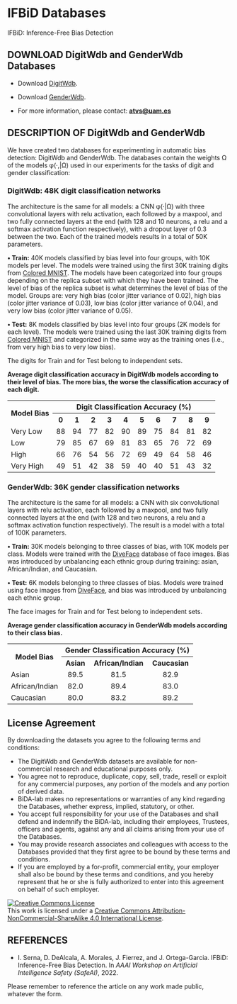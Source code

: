 # 

# IFBiD Databases
IFBiD: Inference-Free Bias Detection

## DOWNLOAD DigitWdb and GenderWdb Databases

+ Download [DigitWdb](http://atvs.ii.uam.es/atvs/intranet/free_DB/beCAPTCHA).

+ Download [GenderWdb](http://atvs.ii.uam.es/atvs/intranet/free_DB/beCAPTCHA).
 
+ For more information, please contact: **atvs@uam.es**


## DESCRIPTION OF DigitWdb and GenderWdb
We have created two databases for experimenting in automatic bias detection: DigitWdb and GenderWdb. The databases contain the weights Ω of the models φ(·,|Ω) used
in our experiments for the tasks of digit and gender classification: 

### DigitWdb: 48K digit classification networks
The architecture is the same for all models: a CNN φ(·|Ω) with three convolutional layers with relu activation, each followed by a maxpool, and two fully connected layers at the end (with 128 and 10 neurons, a relu and a softmax activation function respectively), with a dropout layer of 0.3 between the two. Each of the trained models results in a total of 50K parameters.

**• Train:** 40K models classified by bias level into four groups, with 10K models per level. The models were trained using the first 30K training digits from [Colored MNIST](https://github.com/feidfoe/learning-not-to-learn). The models have been categorized into four groups depending on the replica subset with which they have been trained. The level of bias of the replica subset is what determines the level of bias of the model. Groups are: very high bias (color jitter variance of 0.02), high bias (color jitter variance of 0.03), low bias (color jitter variance of 0.04), and very low bias (color jitter variance of 0.05).

**• Test:** 8K models classified by bias level into four groups (2K models for each level). The models were trained using the last 30K training digits from [Colored MNIST](https://github.com/feidfoe/learning-not-to-learn) and categorized in the same way as the training ones (i.e., from very high bias to very low bias).

The digits for Train and for Test belong to independent sets.

**Average digit classification accuracy in DigitWdb models according to their level of bias. The more bias, the worse the classification accuracy of each digit.**
<table>
  <tr align="center">
    <th rowspan="2">Model Bias</th>
    <th colspan="10">Digit Classification Accuracy (%)</th>
  </tr>
   <tr align="center">
    <th>0<th>1<th>2<th>3<th>4<th>5<th>6<th>7<th>8<th>9
  </tr>
  <tr align="center"><td align="left">Very Low	 <td>	88  <td> 94 <td> 77 <td> 82 <td> 90 <td> 89 <td> 75 <td> 84 <td> 81 <td> 82 </tr>
  <tr align="center"><td align="left">Low	      <td>	79  <td>  85  <td>  67  <td>  69  <td>  81  <td>  83  <td>  65  <td>  76  <td>  72  <td>  69 </tr>
  <tr align="center"><td align="left">High	     <td>	66  <td>  76  <td>  54  <td>  56  <td>  72  <td>  69  <td>  49  <td>  64  <td>  58  <td>  46	</tr>
  <tr align="center"><td align="left">Very High	<td>	49  <td>  51  <td>  42  <td>  38  <td>  59  <td>  40  <td>  40  <td>  51  <td>  43  <td>  32 </tr>
</table>


### GenderWdb: 36K gender classification networks
The architecture is the same for all models: a CNN with six convolutional layers with relu activation, each followed by a maxpool, and two fully connected layers at the end (with 128 and two neurons, a relu and a softmax activation function respectively). The result is a model with a total of 100K parameters.

**• Train:** 30K models belonging to three classes of bias, with 10K models per class. Models were trained with the [DiveFace](https://github.com/BiDAlab/DiveFace) database of face images. Bias was introduced by unbalancing each ethnic group during training: asian, African/Indian, and Caucasian.

**• Test:** 6K models belonging to three classes of bias. Models were trained using face images from [DiveFace](https://github.com/BiDAlab/DiveFace), and bias was introduced by unbalancing each ethnic group.

The face images for Train and for Test belong to independent sets.

**Average gender classification accuracy in GenderWdb models according to their class bias.**
<table>
  <tr align="center">
    <th rowspan="2">Model Bias</th>
    <th colspan="10">Gender Classification Accuracy (%)</th>
  </tr>
   <tr align="center">
    <th>Asian<th>African/Indian<th>Caucasian
  </tr>
  <tr align="center"><td align="left">Asian	 <td>	89.5  <td> 81.5 <td> 82.9 </tr>
  <tr align="center"><td align="left">African/Indian	      <td>	82.0  <td>  89.4  <td>  83.0  </tr>
  <tr align="center"><td align="left">Caucasian	     <td>	80.0  <td>  83.2  <td>  89.2  </tr>
</table>

<!-- ![](https://github.com/BiDAlab/BeCAPTCHA-Mouse/blob/master/Fig5.png) -->

## License Agreement
By downloading the datasets you agree to the following terms and conditions:

+ The DigitWdb and GenderWdb datasets are available for non-commercial research and educational purposes only.
+ You agree not to reproduce, duplicate, copy, sell, trade, resell or exploit for any commercial purposes, any portion of the models and any portion of derived data.
+ BiDA-lab makes no representations or warranties of any kind regarding the Databases, whether express, implied, statutory, or other.
+ You accept full responsibility for your use of the Databases and shall defend and indemnify the BiDA-lab, including their employees, Trustees, officers and agents, against any and all claims arising from your use of the Databases.
+ You may provide research associates and colleagues with access to the Databases provided that they first agree to be bound by these terms and conditions.
+ If you are employed by a for-profit, commercial entity, your employer shall also be bound by these terms and conditions, and you hereby represent that he or she is fully authorized to enter into this agreement on behalf of such employer.

<a rel="license" href="http://creativecommons.org/licenses/by-nc-sa/4.0/"><img alt="Creative Commons License" style="border-width:0" src="https://i.creativecommons.org/l/by-nc-sa/4.0/88x31.png" /></a><br />This work is licensed under a <a rel="license" href="http://creativecommons.org/licenses/by-nc-sa/4.0/">Creative Commons Attribution-NonCommercial-ShareAlike 4.0 International License</a>.

## REFERENCES

+ I. Serna, D. DeAlcala, A. Morales, J. Fierrez, and J. Ortega-Garcia. IFBiD: Inference-Free Bias Detection. In *AAAI Workshop on Artificial Intelligence Safety (SafeAI)*, 2022.

Please remember to reference the article on any work made public, whatever the form.
